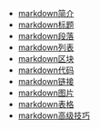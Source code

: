 <!--
 * @Author: your name
 * @Date: 2021-04-01 21:11:40
 * @LastEditTime: 2021-04-01 21:12:58
 * @LastEditors: Please set LastEditors
 * @Description: In User Settings Edit
 * @FilePath: \blog\blog\docs\markdown\_sidebar.md
-->

* [markdown简介](markdown简介.md)
* [markdown标题](markdown标题.md)
* [markdown段落](markdown段落.md)
* [markdown列表](markdown列表.md)
* [markdown区块](markdown区块.md)
* [markdown代码](markdown代码.md)
* [markdown链接](markdown链接.md)
* [markdown图片](markdown图片.md)
* [markdown表格](markdown表格.md)
* [markdown高级技巧](markdown高级技巧.md)